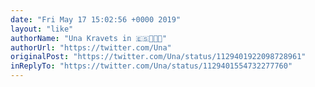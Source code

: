 ```yaml
---
date: "Fri May 17 15:02:56 +0000 2019"
layout: "like"
authorName: "Una Kravets in 🇪🇸👩🏻‍💻"
authorUrl: "https://twitter.com/Una"
originalPost: "https://twitter.com/Una/status/1129401922098728961"
inReplyTo: "https://twitter.com/Una/status/1129401554732277760"
---
```

